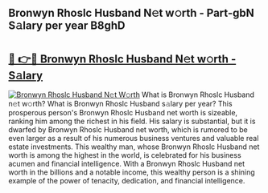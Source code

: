 ## Bronwyn Rhoslc Husband N𝚎t w𝚘rth - Part-gbN S𝚊lary per year B8ghD

# <h2><a href="http://gc46qro.nevu.top/?p=Bronwyn+Rhoslc+Husband">🔗 👉🔴 Bronwyn Rhoslc Husband N𝚎t w𝚘rth - S𝚊lary</a></h2>

[![Bronwyn Rhoslc Husband N𝚎t W𝚘rth](https://i.imgur.com/Oavwk0R.jpeg)](http://gc46qro.nevu.top/?p=Bronwyn+Rhoslc+Husband)
What is Bronwyn Rhoslc Husband n𝚎t w𝚘rth? What is Bronwyn Rhoslc Husband s𝚊lary per year?
This prosperous person's Bronwyn Rhoslc Husband net worth is sizeable, ranking him among the richest in his field. His salary is substantial, but it is dwarfed by Bronwyn Rhoslc Husband net worth, which is rumored to be even larger as a result of his numerous business ventures and valuable real estate investments. This wealthy man, whose Bronwyn Rhoslc Husband net worth is among the highest in the world, is celebrated for his business acumen and financial intelligence. With a Bronwyn Rhoslc Husband net worth in the billions and a notable income, this wealthy person is a shining example of the power of tenacity, dedication, and financial intelligence.
